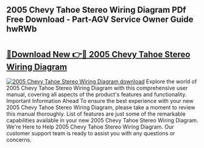 ## 2005 Chevy Tahoe Stereo Wiring Diagram PDf Free Download - Part-AGV Service Owner Guide hwRWb

# <h2><a href="http://dfuncyg.blite.top/?on=2005+Chevy+Tahoe+Stereo+Wiring+Diagram">🔗Download New 👉🔴 2005 Chevy Tahoe Stereo Wiring Diagram</a></h2>

[![2005 Chevy Tahoe Stereo Wiring Diagram download](https://i.imgur.com/lujVjoI.png)](http://dfuncyg.blite.top/?on=2005+Chevy+Tahoe+Stereo+Wiring+Diagram)
Explore the world of 2005 Chevy Tahoe Stereo Wiring Diagram with this comprehensive user manual, covering all aspects of the product's features and functionality. Important Information Ahead To ensure the best experience with your new 2005 Chevy Tahoe Stereo Wiring Diagram, please take a moment to review this manual thoroughly. List of features are just some of the remarkable capabilities available in your new 2005 Chevy Tahoe Stereo Wiring Diagram. We're Here to Help 2005 Chevy Tahoe Stereo Wiring Diagram. Our customer support team is ready to assist you with any questions or concerns.
